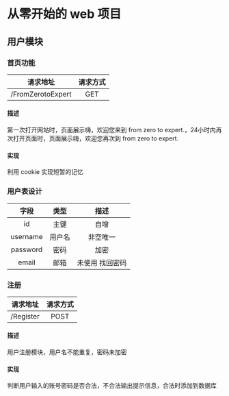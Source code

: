 # 从零开始的 web 项目
## 用户模块
### 首页功能
请求地址|请求方式
:---:|:---:
/FromZerotoExpert|GET
#### 描述
第一次打开网站时，页面展示嗨，欢迎您来到 from zero to expert.，24小时内再次打开页面时，页面展示嗨，欢迎您再次到 from zero to expert.
#### 实现
利用 cookie 实现短暂的记忆


### 用户表设计
字段|类型|描述
:---:|:---:|:---:
id|主键|自增
username|用户名|非空唯一
password|密码|加密
email|邮箱|未使用 找回密码

### 注册
请求地址|请求方式
 :---:|:---:
 /Register| POST
#### 描述
用户注册模块，用户名不能重复，密码未加密
#### 实现
判断用户输入的账号密码是否合法，不合法输出提示信息，合法时添加到数据库
